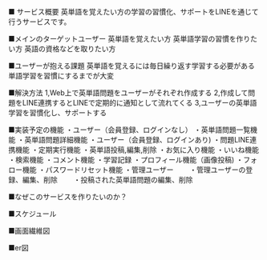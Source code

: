 ■ サービス概要
  英単語を覚えたい方の学習の習慣化、サポートをLINEを通じて行うサービスです。

■メインのターゲットユーザー
  英単語を覚えたい方
  英単語学習の習慣を作りたい方
  英語の資格などを取りたい方

■ユーザーが抱える課題
  英単語を覚えるには毎日繰り返す学習する必要がある
  単語学習を習慣にするまでが大変
  
■解決方法
  1,Web上で英単語問題をユーザーがそれぞれ作成する
  2,作成して問題をLINE連携するとLINEで定期的に通知として流れてくる
  3,ユーザーの英単語学習を習慣化し、サポートする

■実装予定の機能
・ユーザー（会員登録、ログインなし）
   ・英単語問題一覧機能
   ・英単語問題詳細機能
・ユーザー（会員登録、ログインあり)
   ・問題LINE連携機能
   ・定期実行機能
   ・英単語投稿,編集,削除
   ・お気に入り機能
   ・いいね機能
   ・検索機能
   ・コメント機能
   ・学習記録
   ・プロフィール機能（画像投稿)
   ・フォロー機能
   ・パスワードリセット機能
・管理ユーザー
　　・管理ユーザーの登録、編集、削除
　　・投稿された英単語問題の編集、削除

■なぜこのサービスを作りたいのか？


 ■スケジュール

 ■画面繊維図


 ■er図
